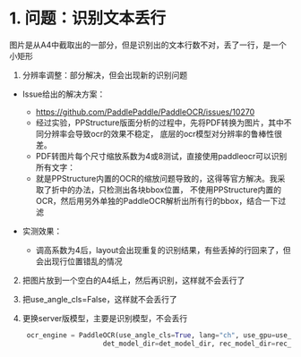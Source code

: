 # 1. 问题：识别文本丢行

图片是从A4中截取出的一部分，但是识别出的文本行数不对，丢了一行，是一个小矩形

1. 分辨率调整：部分解决，但会出现新的识别问题

  - Issue给出的解决方案：
    - https://github.com/PaddlePaddle/PaddleOCR/issues/10270
    - 经过实验，PPStructure版面分析的过程中，先将PDF转换为图片，其中不同分辨率会导致ocr的效果不稳定，
      底层的ocr模型对分辨率的鲁棒性很差。
    - PDF转图片每个尺寸缩放系数为4或8测试，直接使用paddleocr可以识别所有文字：
    - 就是PPStructure内置的OCR的缩放问题导致的，这得等官方解决。我采取了折中的办法，只检测出各块bbox位置，
      不使用PPStructure内置的OCR，然后用另外单独的PaddleOCR解析出所有行的bbox，结合一下过滤

  - 实测效果：
    - 调高系数为4后，layout会出现重复的识别结果，有些丢掉的行回来了，但会出现行位置错乱的情况

2. 把图片放到一个空白的A4纸上，然后再识别，这样就不会丢行了

3. 把use_angle_cls=False，这样就不会丢行了

4. 更换server版模型，主要是识别模型，不会丢行

   ```python
    ocr_engine = PaddleOCR(use_angle_cls=True, lang="ch", use_gpu=use_gpu, show_log=True,
                       det_model_dir=det_model_dir, rec_model_dir=rec_model_dir)
   ```